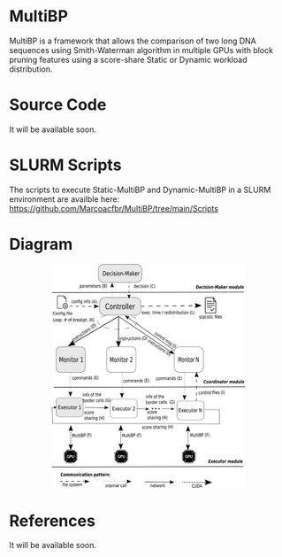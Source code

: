 # MultiBP
MultiBP is a framework that allows the comparison of two long DNA sequences using Smith-Waterman algorithm in multiple GPUs with block pruning features using a score-share Static or Dynamic workload distribution.

# Source Code
It will be available soon.

# SLURM Scripts
The scripts to execute Static-MultiBP and Dynamic-MultiBP in a SLURM environment are availble here: https://github.com/Marcoacfbr/MultiBP/tree/main/Scripts

# Diagram
<p align="center">
  <img src="Figures/Diagrama.png" width="350" title="MultiBP Diagram">
</p>

# References
It will be available soon.
